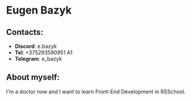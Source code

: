 # Eugen Bazyk
## Contacts:
* __Discord__: e.bazyk
* __Tel__: +375293590951 A1
* __Telegram__: e_bazyk
## About myself:
I'm a doctor now and I want to learn Front-End Development in RSSchool.
